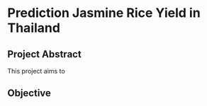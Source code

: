 # Prediction Jasmine Rice Yield in Thailand

## Project Abstract
This project aims to

## Objective
